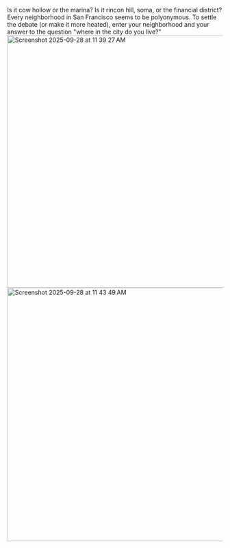 Is it cow hollow or the marina? Is it rincon hill, soma, or the financial district? Every neighborhood in San Francisco seems to be polyonymous. To settle the debate (or make it more heated), enter your neighborhood and your answer to the question "where in the city do you live?" 
<img width="1136" height="589" alt="Screenshot 2025-09-28 at 11 39 27 AM" src="https://github.com/user-attachments/assets/54a417c8-43fc-492f-8188-fa85780822b8" />
<img width="1138" height="591" alt="Screenshot 2025-09-28 at 11 43 49 AM" src="https://github.com/user-attachments/assets/1f9320df-245d-4bc8-9418-5b9d6266c1fd" />
